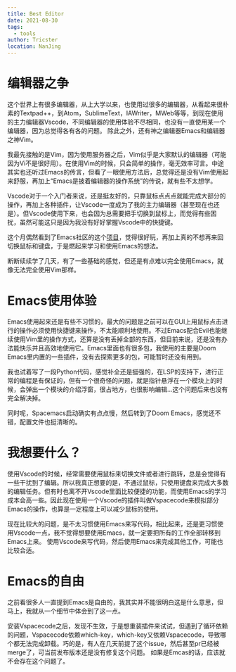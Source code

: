 ```yaml
---
title: Best Editor
date: 2021-08-30
tags: 
  - tools
author: Tricster
location: NanJing
---
```


# 编辑器之争

这个世界上有很多编辑器，从上大学以来，也使用过很多的编辑器，从看起来很朴素的Textpad++，到Atom，SublimeText，IAWriter，MWeb等等，到现在使用的主力编辑器Vscode，不同编辑器的使用体验不尽相同，也没有一直使用某一个编辑器，因为总觉得各有各的问题。
除此之外，还有神之编辑器Emacs和编辑器之神Vim。

我最先接触的是Vim，因为使用服务器之后，Vim似乎是大家默认的编辑器（可能因为Vi不是很好用）。在使用Vim的时候，只会简单的操作，毫无效率可言。中途其实也还听过Emacs的传言，但看了一眼使用方法后，总觉得还是没有Vim使用起来舒服，再加上“Emacs是披着编辑器的操作系统”的传说，就有些不太想学。

Vscode对于一个入门者来说，还是挺友好的，只靠鼠标点点点就能完成大部分的操作，再加上各种插件，让Vscode一度成为了我的主力编辑器（甚至现在也还是）。但Vscode使用下来，也会因为总需要把手切换到鼠标上，而觉得有些困扰，虽然可能这只是因为我没有好好掌握Vscode中的快捷键。

这个月偶然看到了Emacs社区的这个[项目](https://github.com/emacs-eaf/emacs-application-framework)，觉得很好玩，再加上真的不想再来回切换鼠标和键盘，于是燃起来学习和使用Emacs的想法。

断断续续学了几天，有了一些基础的感觉，但还是有点难以完全使用Emacs，就像无法完全使用Vim那样。

# Emacs使用体验

Emacs使用起来还是有些不习惯的，最大的问题是之前可以在GUI上用鼠标点击进行的操作必须使用快捷键来操作，不太能顺利地使用。不过Emacs配合Evil也能继续使用Vim里的操作方式，还算是没有丢掉全部的东西，但目前来说，还是没有办法能快乐并且高效地使用它。Emacs里面也有很多包，我使用的主要是Doom Emacs里内置的一些插件，没有去探索更多的包，可能暂时还没有用到。

我也试着写了一段Python代码，感觉补全还是挺强的，在LSP的支持下，进行正常的编程是有保证的，但有一个很奇怪的问题，就是指针悬浮在一个模块上的时候，会弹出一个模块的介绍浮窗，很占地方，也很影响编辑...这个问题后来也没有完全解决掉。

同时呢，Spacemacs启动确实有点点慢，然后转到了Doom Emacs，感觉还不错，配置文件也挺清晰的。

# 我想要什么？

使用Vscode的时候，经常需要使用鼠标来切换文件或者进行跳转，总是会觉得有一些干扰到了编辑。所以我真正想要的是，不通过鼠标，只使用键盘来完成大多数的编辑任务。但有时也离不开Vscode里面比较便捷的功能，而使用Emacs的学习成本会高一些。因此现在使用一个Vscode的插件叫做Vspacecode来模拟部分Emacs的操作，也算是一定程度上可以减少鼠标的使用。

现在比较大的问题，是不太习惯使用Emacs来写代码，相比起来，还是更习惯使用Vscode一点，我不觉得想要使用Emacs，就一定要把所有的工作全部转移到Emacs上来。
使用Vscode来写代码，然后使用Emacs来完成其他工作，可能也比较合适。


# Emacs的自由

之前看很多人一直提到Emacs是自由的，我其实并不能很明白这是什么意思，但马上，我就从一个细节中体会到了这一点。

安装Vspacecode之后，发现不生效，于是想重装插件来试试，但遇到了循环依赖的问题，Vspacecode依赖which-key，which-key又依赖Vspacecode，导致哪个都无法完成卸载。巧的是，有人在几天前提了这个issue，然后甚至pr已经被merge了，可当前发布版本还是没有修复这个问题。
如果是Emcas的话，应该就不会存在这个问题了。



